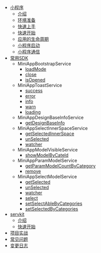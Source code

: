 - [小程序](/mini-app/index.md)
    - [介绍](/mini-app/description/index.md)
    - [环境准备](/mini-app/front-work/index.md)
    - [快速上手](/mini-app/quick-start/accessGuide.md)
    - [快速开始](/mini-app/quick-start/index.md)
    - [应用的生命周期](/mini-app/life-cycle/index.md)
    - [小程序启动](/mini-app/quick-start/startUp.md)
    - [小程序通信](/mini-app/quick-start/communication.md)
- [常用SDK](/custom-sdk/index.md)
    - MiniAppBootstrapService
        - [loadMode](/custom-sdk/MiniAppBootstrapService/loadMode.md)
        - [close](/custom-sdk/MiniAppBootstrapService/close.md)
        - [isOpened](/custom-sdk/MiniAppBootstrapService/isOpened.md)
    - MiniAppToastService
        - [success](/custom-sdk/MiniAppToastService/success.md)
        - [error](/custom-sdk/MiniAppToastService/error.md)
        - [info](/custom-sdk/MiniAppToastService/info.md)
        - [warn](/custom-sdk/MiniAppToastService/warn.md)
        - [loading](/custom-sdk/MiniAppToastService/loading.md)
    - MiniAppDesignBaseInfoService
        - [getDesignBaseInfo](/custom-sdk/MiniAppDesignBaseInfoService/getDesignBaseInfo.md)
    - MiniAppSelectInnerSpaceService
        - [getSelectedInnerSpace](/custom-sdk/MiniAppSelectInnerSpaceService/getSelectedInnerSpace.md)
        - [unSelected](/custom-sdk/MiniAppSelectInnerSpaceService/unSelected.md)
        - [watcher](/custom-sdk/MiniAppSelectInnerSpaceService/watcher.md)
    - MiniAppModelVisibleService
        - [showModelByCateId](/custom-sdk/MiniAppModelVisibleService/showModelByCateId.md)
    - MiniAppParamModelService
        - [getParamModelCountByCategory](/custom-sdk/MiniAppParamModelService/getParamModelCountByCategory.md)
        - [remove](/custom-sdk/MiniAppParamModelService/remove.md)
    - MiniAppSelectModelService
        - [getSelected](/custom-sdk/MiniAppSelectModelService/getSelected.md)
        - [unSelected](/custom-sdk/MiniAppSelectModelService/unSelected.md)
        - [watcher](/custom-sdk/MiniAppSelectModelService/watcher.md)
        - [select](/custom-sdk/MiniAppSelectModelService/select.md)
        - [setSelectAbleByCategories](/custom-sdk/MiniAppSelectModelService/setSelectAbleByCategories.md)
        - [setSelectedByCategories](/custom-sdk/MiniAppSelectModelService/setSelectedByCategories.md)
- [servkit](/servkit/index.md)
    - [介绍](/servkit/index.md)
    - [快速开始](/servkit/quick-start/index.md)
- [项目实战](/a)
- [常见问题](/question/index.md)
- [变更日志](/change-log/index.md)
<!-- - [开发](README.md) -->
